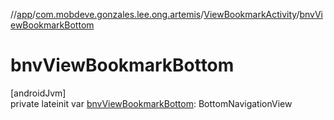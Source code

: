 //[app](../../../index.md)/[com.mobdeve.gonzales.lee.ong.artemis](../index.md)/[ViewBookmarkActivity](index.md)/[bnvViewBookmarkBottom](bnv-view-bookmark-bottom.md)

# bnvViewBookmarkBottom

[androidJvm]\
private lateinit var [bnvViewBookmarkBottom](bnv-view-bookmark-bottom.md): BottomNavigationView
